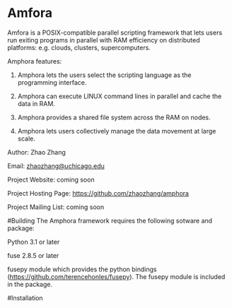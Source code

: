 Amfora
======

Amfora is a POSIX-compatible parallel scripting framework that lets users run exiting programs in parallel with RAM efficiency on distributed platforms: e.g. clouds, clusters, supercomputers. 

Amphora features:

1. Amphora lets the users select the scripting language as the programming interface. 

2. Amphora can execute LINUX command lines in parallel and cache the data in RAM. 

3. Amphora provides a shared file system across the RAM on nodes. 

4. Amphora lets users collectively manage the data movement at large scale.


Author: Zhao Zhang 

Email: zhaozhang@uchicago.edu

Project Website: coming soon

Project Hosting Page: https://github.com/zhaozhang/amphora

Project Mailing List: coming soon

#Building
The Amphora framework requires the following sotware and package:

Python 3.1 or later

fuse 2.8.5 or later

fusepy module which provides the python bindings (https://github.com/terencehonles/fusepy). The fusepy module is included in the package.

#Installation
